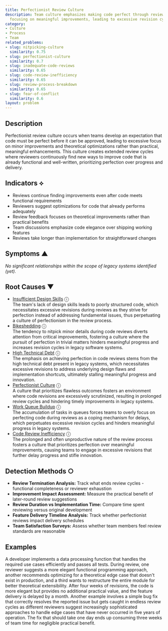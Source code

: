 ```yaml
---
title: Perfectionist Review Culture
description: Team culture emphasizes making code perfect through reviews rather than
  focusing on meaningful improvements, leading to excessive revision cycles.
category:
- Culture
- Process
- Team
related_problems:
- slug: nitpicking-culture
  similarity: 0.75
- slug: perfectionist-culture
  similarity: 0.7
- slug: inadequate-code-reviews
  similarity: 0.65
- slug: code-review-inefficiency
  similarity: 0.65
- slug: review-process-breakdown
  similarity: 0.65
- slug: fear-of-conflict
  similarity: 0.6
layout: problem
---
```


## Description

Perfectionist review culture occurs when teams develop an expectation that code must be perfect before it can be approved, leading to excessive focus on minor improvements and theoretical optimizations rather than practical, meaningful enhancements. This culture creates extended review cycles where reviewers continuously find new ways to improve code that is already functional and well-written, prioritizing perfection over progress and delivery.

## Indicators ⟡

- Reviews continue finding improvements even after code meets functional requirements
- Reviewers suggest optimizations for code that already performs adequately
- Review feedback focuses on theoretical improvements rather than practical benefits
- Team discussions emphasize code elegance over shipping working features
- Reviews take longer than implementation for straightforward changes

## Symptoms ▲

*No significant relationships within the scope of legacy systems identified (yet).*

## Root Causes ▼
- [Insufficient Design Skills](insufficient-design-skills.md) <span class="info-tooltip" title="Confidence: 0.487, Strength: 0.898">ⓘ</span>
<br/>  The team's lack of design skills leads to poorly structured code, which necessitates excessive revisions during reviews as they strive for perfection instead of addressing fundamental issues, thus perpetuating a culture of perfectionism in the review process.
- [Bikeshedding](bikeshedding.md) <span class="info-tooltip" title="Confidence: 0.359, Strength: 0.719">ⓘ</span>
<br/>  The tendency to nitpick minor details during code reviews diverts attention from critical improvements, fostering a culture where the pursuit of perfection in trivial matters hinders meaningful progress and increases revision cycles in legacy software systems.
- [High Technical Debt](high-technical-debt.md) <span class="info-tooltip" title="Confidence: 0.358, Strength: 0.809">ⓘ</span>
<br/>  The emphasis on achieving perfection in code reviews stems from the high technical debt present in legacy systems, which necessitates excessive revisions to address underlying design flaws and implementation shortcuts, ultimately stalling meaningful progress and innovation.
- [Perfectionist Culture](perfectionist-culture.md) <span class="info-tooltip" title="Confidence: 0.349, Strength: 0.809">ⓘ</span>
<br/>  A culture that prioritizes flawless outcomes fosters an environment where code revisions are excessively scrutinized, resulting in prolonged review cycles and hindering timely improvements in legacy systems.
- [Work Queue Buildup](work-queue-buildup.md) <span class="info-tooltip" title="Confidence: 0.337, Strength: 0.836">ⓘ</span>
<br/>  The accumulation of tasks in queues forces teams to overly focus on perfecting code during reviews as a coping mechanism for delays, which perpetuates excessive revision cycles and hinders meaningful progress in legacy systems.
- [Code Review Inefficiency](code-review-inefficiency.md) <span class="info-tooltip" title="Confidence: 0.331, Strength: 0.702">ⓘ</span>
<br/>  The prolonged and often unproductive nature of the review process fosters a culture that prioritizes perfection over meaningful improvements, causing teams to engage in excessive revisions that further delay progress and stifle innovation.

## Detection Methods ○

- **Review Termination Analysis:** Track what ends review cycles - functional completeness or reviewer exhaustion
- **Improvement Impact Assessment:** Measure the practical benefit of later-round review suggestions
- **Review Duration vs Implementation Time:** Compare time spent reviewing versus original development
- **Feature Delivery Timeline Analysis:** Track whether perfectionist reviews impact delivery schedules
- **Team Satisfaction Surveys:** Assess whether team members feel review standards are reasonable

## Examples

A developer implements a data processing function that handles the required use cases efficiently and passes all tests. During review, one reviewer suggests a more elegant functional programming approach, another recommends optimizing for a theoretical edge case that doesn't exist in production, and a third wants to restructure the entire module for better theoretical extensibility. After four weeks of revisions, the code is more elegant but provides no additional practical value, and the feature delivery is delayed by a month. Another example involves a simple bug fix that correctly resolves the reported issue but gets caught in endless review cycles as different reviewers suggest increasingly sophisticated approaches to handle edge cases that have never occurred in five years of operation. The fix that should take one day ends up consuming three weeks of team time for negligible practical benefit.
